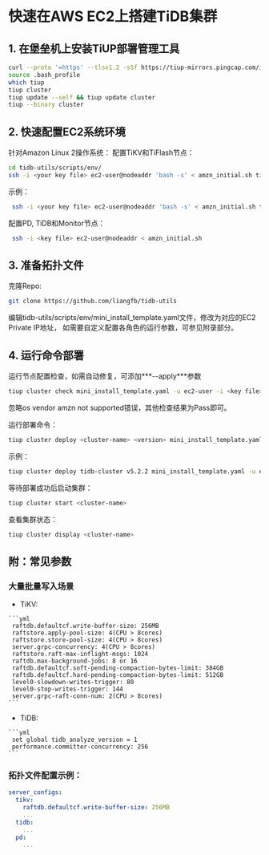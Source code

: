# 快速在AWS EC2上搭建TiDB集群

## 1. 在堡垒机上安装TiUP部署管理工具

   ```Bash
   curl --proto '=https' --tlsv1.2 -sSf https://tiup-mirrors.pingcap.com/install.sh | sh
   source .bash_profile
   which tiup
   tiup cluster
   tiup update --self && tiup update cluster
   tiup --binary cluster
   ```

## 2. 快速配置EC2系统环境
   针对Amazon Linux 2操作系统：
   配置TiKV和TiFlash节点：
   ```bash
   cd tidb-utils/scripts/env/
   ssh -i <your key file> ec2-user@nodeaddr 'bash -s' < amzn_initial.sh tikv <data-volume-device>
   ```
   示例：
   ```bash
    ssh -i <your key file> ec2-user@nodeaddr 'bash -s' < amzn_initial.sh tikv nvme1n1
   ```

   配置PD, TiDB和Monitor节点：
   ```bash
    ssh -i <key file> ec2-user@nodeaddr < amzn_initial.sh
   ```  

## 3. 准备拓扑文件
   克隆Repo:
   ```Bash
   git clone https://github.com/liangfb/tidb-utils
   ```
   编辑tidb-utils/scripts/env/mini_install_template.yaml文件，修改为对应的EC2 Private IP地址，
   如需要自定义配置各角色的运行参数，可参见附录部分。

## 4. 运行命令部署
   
   运行节点配置检查，如需自动修复，可添加***--apply***参数
   ```bash
   tiup cluster check mini_install_template.yaml -u ec2-user -i <key file>
   ```
   忽略os vendor amzn not supported错误，其他检查结果为Pass即可。

   运行部署命令：
   ```Bash
   tiup cluster deploy <cluster-name> <version> mini_install_template.yaml -u ec2-user -i <key file>
   ```
   示例：

   ```bash
   tiup cluster deploy tidb-cluster v5.2.2 mini_install_template.yaml -u ec2-user -i <key file>
   ```

   等待部署成功后启动集群：
   ```bash
   tiup cluster start <cluster-name>
   ```
   查看集群状态：
   ```bash
   tiup cluster display <cluster-name>
   ```

## 附：常见参数

### 大量批量写入场景
   - TiKV:

    ```yml
     raftdb.defaultcf.write-buffer-size: 256MB
     raftstore.apply-pool-size: 4(CPU > 8cores)
     raftstore.store-pool-size: 4(CPU > 8cores)
     server.grpc-concurrency: 4(CPU > 8cores)
     raftstore.raft-max-inflight-msgs: 1024
     raftdb.max-background-jobs: 8 or 16
     raftdb.defaultcf.soft-pending-compaction-bytes-limit: 384GB
     raftdb.defaultcf.hard-pending-compaction-bytes-limit: 512GB
     level0-slowdown-writes-trigger: 80
     level0-stop-writes-trigger: 144
     server.grpc-raft-conn-num: 2(CPU > 8cores)
    ```
   - TiDB:

    ```yml
     set global tidb_analyze_version = 1
     performance.committer-concurrency: 256
    ```

### 拓扑文件配置示例：
```yml
server_configs:
  tikv:
    raftdb.defaultcf.write-buffer-size: 256MB
    ...
  tidb:
    ...
  pd:
    ...
```
